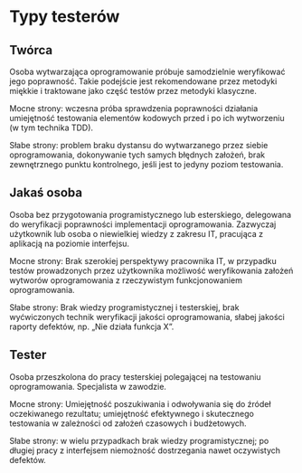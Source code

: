 # Typy testerów

## Twórca

Osoba wytwarzająca oprogramowanie próbuje samodzielnie weryfikować jego poprawność. Takie podejście jest rekomendowane przez metodyki miękkie i traktowane jako część testów przez metodyki klasyczne.

Mocne strony: wczesna próba sprawdzenia poprawności działania umiejętność testowania elementów kodowych przed i po ich wytworzeniu \(w tym technika TDD\).

Słabe strony: problem braku dystansu do wytwarzanego przez siebie oprogramowania, dokonywanie tych samych błędnych założeń, brak zewnętrznego punktu kontrolnego,  jeśli jest to jedyny poziom testowania.

## Jakaś osoba

Osoba bez przygotowania programistycznego lub esterskiego, delegowana do weryfikacji poprawności implementacji oprogramowania. Zazwyczaj użytkownik lub osoba o niewielkiej wiedzy z zakresu IT, pracująca z aplikacją na poziomie interfejsu.

Mocne strony: Brak szerokiej perspektywy pracownika IT, w przypadku testów prowadzonych przez użytkownika możliwość weryfikowania założeń wytworów oprogramowania z rzeczywistym funkcjonowaniem oprogramowania.

Słabe strony: Brak wiedzy programistycznej i testerskiej, brak wyćwiczonych technik weryfikacji jakości oprogramowania, słabej jakości raporty defektów, np. „Nie działa funkcja X”.

## Tester

Osoba przeszkolona do pracy testerskiej polegającej na testowaniu oprogramowania. Specjalista w zawodzie. 

Mocne strony: Umiejętność poszukiwania i odwoływania się do źródeł oczekiwanego rezultatu; umiejętność efektywnego i skutecznego testowania w zależności od założeń czasowych i budżetowych.

Słabe strony: w wielu przypadkach brak wiedzy programistycznej; po długiej pracy z interfejsem niemożność dostrzegania nawet oczywistych defektów.

